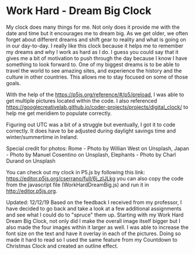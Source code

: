 # Work Hard - Dream Big Clock

My clock does many things for me. Not only does it provide me with the date and time but it encourages me to dream big. As we get older, we often forget about different dreams and shift gear to reality and what is going on in our day-to-day. I really like this clock because it helps me to remember my dreams and why I work as hard as I do. I guess you could say that it gives me a bit of motivation to push through the day because I know I have something to look forward to. One of my biggest dreams is to be able to travel the world to see amazing sites, and experience the history and the culture in other countries. This allows me to stay focused on some of those goals.

With the help of the https://p5js.org/reference/#/p5/preload, I was able to get multiple pictures located within the code. I also referenced https://googlecreativelab.github.io/coder-projects/projects/digital_clock/ to help me get meridiem to populate correctly.

Figuring out UTC was a bit of a struggle but eventually, I got it to code correctly. It does have to be adjusted during daylight savings time and winter/summertime in Ireland.

Special credit for photos: Rome - Photo by Willian West on Unsplash, Japan - Photo by Manuel Cosentino on Unsplash, Elephants - Photo by Charl Durand on Unsplash

You can check out my clock in P5.js by following this link: https://editor.p5js.org/cserrano/full/6j_zlJLkg you can also copy the code from the javascript file (WorkHardDreamBig.js) and run it in http://editor.p5js.org.

Updated: 12/12/19
Based on the feedback I received from my professor, I have decided to go back and take a look at a few additional assignments and see what I could do to "spruce" them up.  Starting with my Work Hard Dream Big Clock, not only did I make the overall image itself bigger but I also made the four images within it larger as well. I was able to increase the font size on the text and have it overlay in each of the pictures. Doing so made it hard to read so I used the same feature from my Countdown to Christmas Clock and created an outline effect. 
